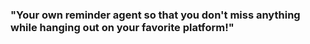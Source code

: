 ### "Your own reminder agent so that you don't miss anything while hanging out on your favorite platform!"